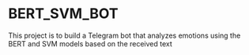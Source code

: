 # BERT_SVM_BOT
This project is to build a Telegram bot that analyzes emotions using the BERT and SVM models based on the received text
